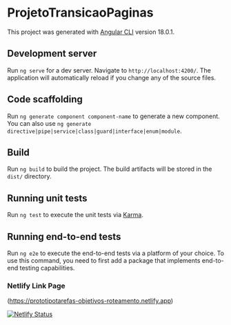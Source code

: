 # ProjetoTransicaoPaginas</br>

This project was generated with [Angular CLI](https://github.com/angular/angular-cli) version 18.0.1.</br>

## Development server</br>

Run `ng serve` for a dev server. Navigate to `http://localhost:4200/`. The application will automatically reload if you change any of the source files.</br>

## Code scaffolding</br>

Run `ng generate component component-name` to generate a new component. You can also use `ng generate directive|pipe|service|class|guard|interface|enum|module`.</br>

## Build</br>

Run `ng build` to build the project. The build artifacts will be stored in the `dist/` directory.</br>

## Running unit tests</br>

Run `ng test` to execute the unit tests via [Karma](https://karma-runner.github.io).</br>

## Running end-to-end tests</br>

Run `ng e2e` to execute the end-to-end tests via a platform of your choice. To use this command, you need to first add a package that implements end-to-end testing capabilities. </br>

### Netlify Link Page </br>

(<https://prototipotarefas-objetivos-roteamento.netlify.app>)

[![Netlify Status](https://api.netlify.com/api/v1/badges/ea804ef2-4ad4-4289-ad96-e9c871479c7d/deploy-status)](https://app.netlify.com/sites/prototipotarefas-objetivos-roteamento/deploys)
